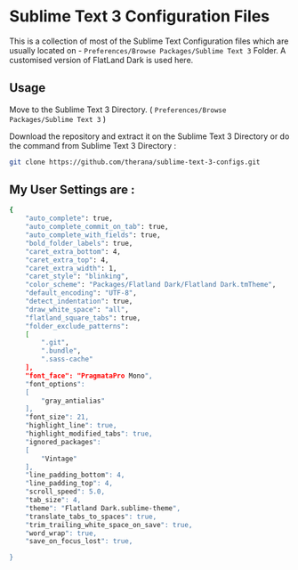 # Sublime Text 3 Configuration Files

This is a collection of most of the Sublime Text Configuration files which are usually located on - `Preferences/Browse Packages/Sublime Text 3` Folder.
A customised version of FlatLand Dark is used here.

## Usage
Move to the Sublime Text 3 Directory. ( `Preferences/Browse Packages/Sublime Text 3` )

Download the repository and extract it on the Sublime Text 3 Directory or do the command from Sublime Text 3 Directory :

```bash
git clone https://github.com/therana/sublime-text-3-configs.git

```

## My User Settings are :

```bash
{
    "auto_complete": true,
    "auto_complete_commit_on_tab": true,
    "auto_complete_with_fields": true,
    "bold_folder_labels": true,
    "caret_extra_bottom": 4,
    "caret_extra_top": 4,
    "caret_extra_width": 1,
    "caret_style": "blinking",
    "color_scheme": "Packages/Flatland Dark/Flatland Dark.tmTheme",
    "default_encoding": "UTF-8",
    "detect_indentation": true,
    "draw_white_space": "all",
    "flatland_square_tabs": true,
    "folder_exclude_patterns":
    [
        ".git",
        ".bundle",
        ".sass-cache"
    ],
    "font_face": "PragmataPro Mono",
    "font_options":
    [
        "gray_antialias"
    ],
    "font_size": 21,
    "highlight_line": true,
    "highlight_modified_tabs": true,
    "ignored_packages":
    [
        "Vintage"
    ],
    "line_padding_bottom": 4,
    "line_padding_top": 4,
    "scroll_speed": 5.0,
    "tab_size": 4,
    "theme": "Flatland Dark.sublime-theme",
    "translate_tabs_to_spaces": true,
    "trim_trailing_white_space_on_save": true,
    "word_wrap": true,
    "save_on_focus_lost": true,

}

```